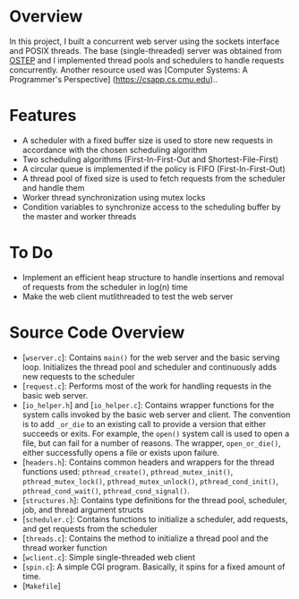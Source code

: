 # Overview

In this project, I built a concurrent web server using the sockets interface and POSIX threads. The base (single-threaded) server was obtained from [OSTEP](https://github.com/remzi-arpacidusseau/ostep-projects/tree/master/concurrency-webserver) and I implemented thread pools and schedulers to handle requests concurrently. Another resource used was [Computer Systems: A Programmer's Perspective] (https://csapp.cs.cmu.edu)..

# Features
- A scheduler with a fixed buffer size is used to store new requests in accordance with the chosen scheduling algorithm
- Two scheduling algorithms (First-In-First-Out and Shortest-File-First)
- A circular queue is implemented if the policy is FIFO (First-In-First-Out)
- A thread pool of fixed size is used to fetch requests from the scheduler and handle them
- Worker thread synchronization using mutex locks
- Condition variables to synchronize access to the scheduling buffer by the master and worker threads

# To Do
- Implement an efficient heap structure to handle insertions and removal of requests from the scheduler in log(n) time
- Make the web client mutlithreaded to test the web server

# Source Code Overview

- [`wserver.c`]: Contains `main()` for the web server and the basic serving loop. Initializes the thread pool and scheduler and continuously adds new requests to the scheduler
- [`request.c`]: Performs most of the work for handling requests in the basic
  web server.
- [`io_helper.h`] and [`io_helper.c`]: Contains wrapper functions for the system calls invoked by
  the basic web server and client. The convention is to add `_or_die` to an
  existing call to provide a version that either succeeds or exits. For
  example, the `open()` system call is used to open a file, but can fail for a
  number of reasons. The wrapper, `open_or_die()`, either successfully opens a
  file or exists upon failure.
- [`headers.h`]: Contains common headers and wrappers for the thread functions used: `pthread_create()`, `pthread_mutex_init()`,
`pthread_mutex_lock()`, `pthread_mutex_unlock()`, `pthread_cond_init()`,
`pthread_cond_wait()`, `pthread_cond_signal()`.
- [`structures.h`]: Contains type definitions for the thread pool, scheduler, job, and thread argument structs
- [`scheduler.c`]: Contains functions to initialize a scheduler, add requests, and get requests from the scheduler
- [`threads.c`]: Contains the method to initialize a thread pool and the thread worker function
- [`wclient.c`]: Simple single-threaded web client
- [`spin.c`]: A simple CGI program. Basically, it spins for a fixed amount
  of time.  
- [`Makefile`]
